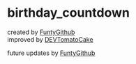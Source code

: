 # birthday_countdown

created by [FuntyGithub]( https://github.com/FuntyGithub )  
improved by [DEVTomatoCake]( https://github.com/DEVTomatoCake/GeburtstagsCounter )  

future updates by [FuntyGithub]( https://github.com/FuntyGithub )  
